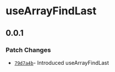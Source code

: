 # useArrayFindLast

## 0.0.1

### Patch Changes

- [`79d7a4b`](https://github.com/changeelog/react-hooks/commit/79d7a4b4db7209539b55389b87cd66a357a29862)- Introduced useArrayFindLast
